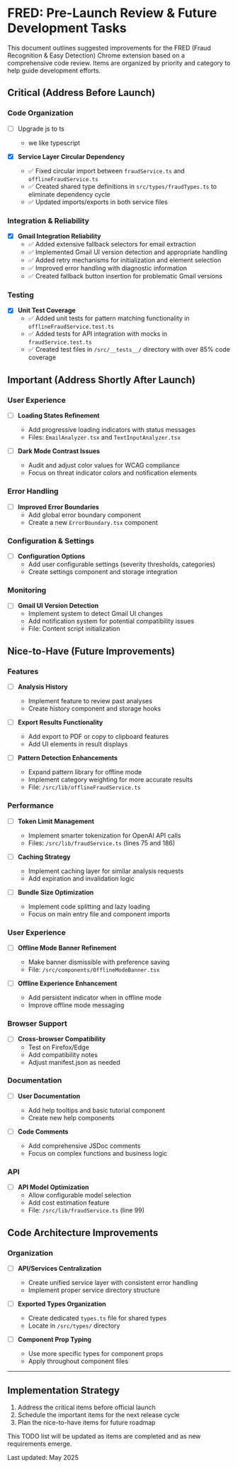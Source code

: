 # FRED: Pre-Launch Review & Future Development Tasks

This document outlines suggested improvements for the FRED (Fraud Recognition & Easy Detection) Chrome extension based on a comprehensive code review. Items are organized by priority and category to help guide development efforts.

## Critical (Address Before Launch)

### Code Organization
- [ ] Upgrade js to ts
  - we like typescript

- [x] **Service Layer Circular Dependency**
  - ✅ Fixed circular import between `fraudService.ts` and `offlineFraudService.ts`
  - ✅ Created shared type definitions in `src/types/fraudTypes.ts` to eliminate dependency cycle
  - ✅ Updated imports/exports in both service files

### Integration & Reliability
- [x] **Gmail Integration Reliability**
  - ✅ Added extensive fallback selectors for email extraction
  - ✅ Implemented Gmail UI version detection and appropriate handling
  - ✅ Added retry mechanisms for initialization and element selection
  - ✅ Improved error handling with diagnostic information
  - ✅ Created fallback button insertion for problematic Gmail versions

### Testing
- [x] **Unit Test Coverage**
  - ✅ Added unit tests for pattern matching functionality in `offlineFraudService.test.ts`
  - ✅ Added tests for API integration with mocks in `fraudService.test.ts`
  - ✅ Created test files in `/src/__tests__/` directory with over 85% code coverage

## Important (Address Shortly After Launch)

### User Experience
- [ ] **Loading States Refinement**
  - Add progressive loading indicators with status messages
  - Files: `EmailAnalyzer.tsx` and `TextInputAnalyzer.tsx`

- [ ] **Dark Mode Contrast Issues**
  - Audit and adjust color values for WCAG compliance
  - Focus on threat indicator colors and notification elements

### Error Handling
- [ ] **Improved Error Boundaries**
  - Add global error boundary component
  - Create a new `ErrorBoundary.tsx` component

### Configuration & Settings
- [ ] **Configuration Options**
  - Add user configurable settings (severity thresholds, categories)
  - Create settings component and storage integration

### Monitoring
- [ ] **Gmail UI Version Detection**
  - Implement system to detect Gmail UI changes
  - Add notification system for potential compatibility issues
  - File: Content script initialization

## Nice-to-Have (Future Improvements)

### Features
- [ ] **Analysis History**
  - Implement feature to review past analyses
  - Create history component and storage hooks

- [ ] **Export Results Functionality**
  - Add export to PDF or copy to clipboard features
  - Add UI elements in result displays

- [ ] **Pattern Detection Enhancements**
  - Expand pattern library for offline mode
  - Implement category weighting for more accurate results
  - File: `/src/lib/offlineFraudService.ts`

### Performance
- [ ] **Token Limit Management**
  - Implement smarter tokenization for OpenAI API calls
  - Files: `/src/lib/fraudService.ts` (lines 75 and 186)

- [ ] **Caching Strategy**
  - Implement caching layer for similar analysis requests
  - Add expiration and invalidation logic

- [ ] **Bundle Size Optimization**
  - Implement code splitting and lazy loading
  - Focus on main entry file and component imports

### User Experience
- [ ] **Offline Mode Banner Refinement**
  - Make banner dismissible with preference saving
  - File: `/src/components/OfflineModeBanner.tsx`

- [ ] **Offline Experience Enhancement**
  - Add persistent indicator when in offline mode
  - Improve offline mode messaging

### Browser Support
- [ ] **Cross-browser Compatibility**
  - Test on Firefox/Edge
  - Add compatibility notes
  - Adjust manifest.json as needed

### Documentation
- [ ] **User Documentation**
  - Add help tooltips and basic tutorial component
  - Create new help components

- [ ] **Code Comments**
  - Add comprehensive JSDoc comments
  - Focus on complex functions and business logic

### API
- [ ] **API Model Optimization**
  - Allow configurable model selection
  - Add cost estimation feature
  - File: `/src/lib/fraudService.ts` (line 99)

## Code Architecture Improvements

### Organization
- [ ] **API/Services Centralization**
  - Create unified service layer with consistent error handling
  - Implement proper service directory structure

- [ ] **Exported Types Organization**
  - Create dedicated `types.ts` file for shared types
  - Locate in `/src/types/` directory

- [ ] **Component Prop Typing**
  - Use more specific types for component props
  - Apply throughout component files

---

## Implementation Strategy

1. Address the critical items before official launch
2. Schedule the important items for the next release cycle
3. Plan the nice-to-have items for future roadmap

This TODO list will be updated as items are completed and as new requirements emerge.

Last updated: May 2025